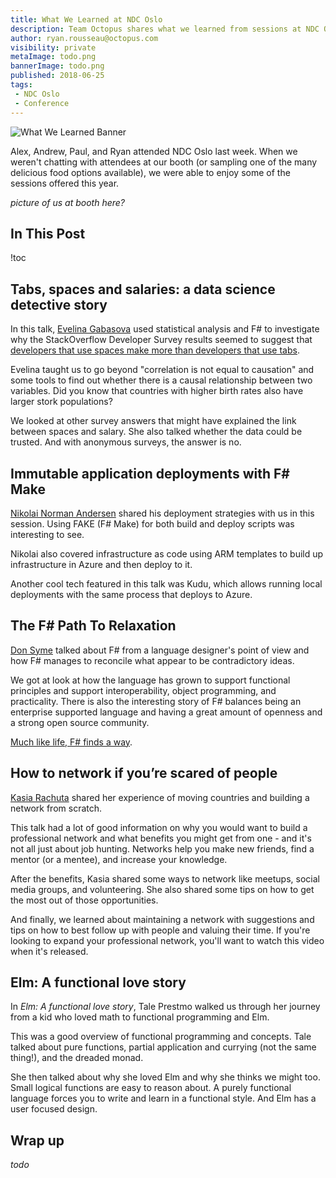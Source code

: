 ```yaml
---
title: What We Learned at NDC Oslo
description: Team Octopus shares what we learned from sessions at NDC Oslo
author: ryan.rousseau@octopus.com
visibility: private
metaImage: todo.png
bannerImage: todo.png
published: 2018-06-25
tags:
 - NDC Oslo
 - Conference
---
```


![What We Learned Banner](todo.png)

Alex, Andrew, Paul, and Ryan attended NDC Oslo last week. When we weren't chatting with attendees at our booth (or sampling one of the many delicious food options available), we were able to enjoy some of the sessions offered this year.

*picture of us at booth here?*

## In This Post

!toc

## Tabs, spaces and salaries: a data science detective story

In this talk, [Evelina Gabasova](https://twitter.com/evelgab) used statistical analysis and F# to investigate why the StackOverflow Developer Survey results seemed to suggest that [developers that use spaces make more than developers that use tabs](https://stackoverflow.blog/2017/06/15/developers-use-spaces-make-money-use-tabs/).

Evelina taught us to go beyond "correlation is not equal to causation" and some tools to find out whether there is a causal relationship between two variables. Did you know that countries with higher birth rates also have larger stork populations?

We looked at other survey answers that might have explained the link between spaces and salary. She also talked whether the data could be trusted. And with anonymous surveys, the answer is no.

## Immutable application deployments with F# Make

[Nikolai Norman Andersen](https://twitter.com/nikolaiii) shared his deployment strategies with us in this session. Using FAKE (F# Make) for both build and deploy scripts was interesting to see.

Nikolai also covered infrastructure as code using ARM templates to build up infrastructure in Azure and then deploy to it.

Another cool tech featured in this talk was Kudu, which allows running local deployments with the same process that deploys to Azure.

## The F# Path To Relaxation

[Don Syme](https://twitter.com/dsyme) talked about F# from a language designer's point of view and how F# manages to reconcile what appear to be contradictory ideas.

We got at look at how the language has grown to support functional principles and support interoperability, object programming, and practicality. There is also the interesting story of F# balances being an enterprise supported language and having a great amount of openness and a strong open source community.

[Much like life, F# finds a way](https://www.youtube.com/watch?v=dMjQ3hA9mEA).

## How to network if you’re scared of people

[Kasia Rachuta](https://twitter.com/korachuta) shared her experience of moving countries and building a network from scratch.

This talk had a lot of good information on why you would want to build a professional network and what benefits you might get from one - and it's not all just about job hunting. Networks help you make new friends, find a mentor (or a mentee), and increase your knowledge.

After the benefits, Kasia shared some ways to network like meetups, social media groups, and volunteering. She also shared some tips on how to get the most out of those opportunities.

And finally, we learned about maintaining a network with suggestions and tips on how to best follow up with people and valuing their time. If you're looking to expand your professional network, you'll want to watch this video when it's released.

## Elm: A functional love story

In _Elm: A functional love story_, Tale Prestmo walked us through her journey from a kid who loved math to functional programming and Elm.

This was a good overview of functional programming and concepts. Tale talked about pure functions, partial application and currying (not the same thing!), and the dreaded monad.

She then talked about why she loved Elm and why she thinks we might too. Small logical functions are easy to reason about. A purely functional language forces you to write and learn in a functional style. And Elm has a user focused design.

## Wrap up

*todo*